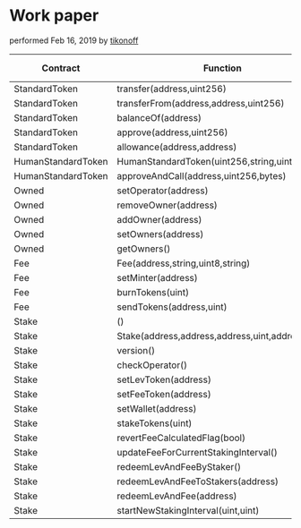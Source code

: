 # Work paper

performed Feb 16, 2019 by [tikonoff](https://github.com/tikonoff)


|     Contract       |                  Function               		    | Visibility | Constant |  Returns  |                   Modifiers                    | Static Analysis    |   Test Coverage    | Functional Analysis |
|--------------------|--------------------------------------------------|------------|----------|-----------|------------------------------------------------|--------------------|--------------------|---------------------|
| StandardToken 	 | transfer(address,uint256)                   		| public     | false    | success   |                                                | :white_check_mark: | :white_check_mark: | 					 |
| StandardToken 	 | transferFrom(address,address,uint256)       		| public     | false    | success   |                                                | :white_check_mark: | :white_check_mark: | 					 |
| StandardToken 	 | balanceOf(address)                          		| public     | true     | balance   |                                                | :white_check_mark: | :white_check_mark: | 				     |
| StandardToken 	 | approve(address,uint256)                    		| public     | false    | success   |                                                | :white_check_mark: | :white_check_mark: | :white_check_mark:  |
| StandardToken 	 | allowance(address,address)                  		| public     | true     | remaining |                                                | :white_check_mark: | :white_check_mark: | 					 |
| HumanStandardToken | HumanStandardToken(uint256,string,uint8,string)  | public     | false    |         	| 										         | :white_check_mark: | :white_check_mark: | 					 |
| HumanStandardToken | approveAndCall(address,uint256,bytes)            | public     | false    | success 	|           									 | :white_check_mark: | :white_check_mark: | :white_check_mark:  |
| Owned         	 | setOperator(address)                        		| external   | false    |           | onlyOwner                                      | :white_check_mark: | :white_check_mark: | :white_check_mark:  |
| Owned         	 | removeOwner(address)                        		| public     | false    |           | onlyOwner                                      | :white_check_mark: | :white_check_mark: | :white_check_mark:  |
| Owned         	 | addOwner(address)                           		| external   | false    |           | onlyOwner                                      | :white_check_mark: | :white_check_mark: | :white_check_mark:  |
| Owned         	 | setOwners(address)                          		| internal   | false    |           |                                                | :white_check_mark: | :white_check_mark: | 					 |
| Owned         	 | getOwners()                                 		| public     | true     |           |                                                | :white_check_mark: | :white_check_mark: | 					 |
| Fee           	 | Fee(address,string,uint8,string)            		| public     | false    |           | notEmpty,notEmpty                              | :white_check_mark: | :white_check_mark: | 					 |
| Fee           	 | setMinter(address)                          		| external   | false    |           | onlyOwner,validAddress                         | :white_check_mark: | :white_check_mark: | 					 |
| Fee           	 | burnTokens(uint)                            		| public     | false    |           | notZero                                        | :white_check_mark: | :white_check_mark: | 					 |
| Fee           	 | sendTokens(address,uint)                    		| public     | false    |           | onlyMinter,validAddress,notZero                | :white_check_mark: | :white_check_mark: | 					 |
| Stake         	 | ()                                          		| public     | false    |           | payable                                        | :white_check_mark: | :white_check_mark: | 					 |
| Stake         	 | Stake(address,address,address,uint,address) 		| public     | false    |           | validAddress,validAddress,validAddress,notZero | :white_check_mark: | :white_check_mark: | 					 |
| Stake         	 | version()                                   		| external   | false    | string    | pure                                           | :white_check_mark: | :white_check_mark: | 					 |
| Stake         	 | checkOperator()                             		| external   | false    | string    | view,onlyOperator,isStaking,isDoneStaking      | :white_check_mark: | :white_check_mark: | 					 |
| Stake         	 | setLevToken(address)                        		| external   | false    |           | validAddress,onlyOwner                         | :white_check_mark: | :white_check_mark: | :white_check_mark:  |
| Stake         	 | setFeeToken(address)                        		| external   | false    |           | validAddress,onlyOwner                         | :white_check_mark: | :white_check_mark: | :white_check_mark:  |
| Stake         	 | setWallet(address)                          		| external   | false    |           | validAddress,onlyOwner                         | :white_check_mark: | :white_check_mark: | :white_check_mark:  |
| Stake         	 | stakeTokens(uint)                           		| external   | false    |           | isStaking,notZero                              | :white_check_mark: | :white_check_mark: | 					 |
| Stake         	 | revertFeeCalculatedFlag(bool)               		| external   | false    |           | onlyOwner,isDoneStaking                        | :white_check_mark: | :white_check_mark: | :white_check_mark:  |
| Stake         	 | updateFeeForCurrentStakingInterval()        		| external   | false    |           | onlyOperator,isDoneStaking                     | :white_check_mark: | :white_check_mark: | 					 |
| Stake         	 | redeemLevAndFeeByStaker()                   		| external   | false    |           |                                                | :white_check_mark: | :white_check_mark: | 					 |
| Stake         	 | redeemLevAndFeeToStakers(address)           		| external   | false    |           | onlyOperator                                   | :white_check_mark: | :white_check_mark: | 					 |
| Stake              | redeemLevAndFee(address)                    		| private    | false    |           | validAddress,isDoneStaking                     | :white_check_mark: | :white_check_mark: | :white_check_mark:  |
| Stake              | startNewStakingInterval(uint,uint)          		| external   | false    |           | notZero,notZero,onlyOperator,isDoneStaking     | :white_check_mark: | :white_check_mark: | :white_check_mark:  |
